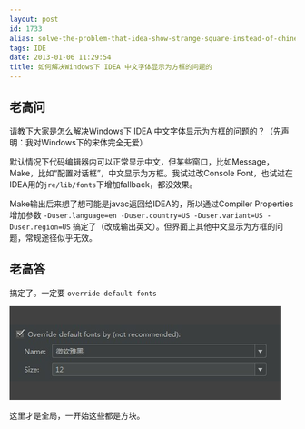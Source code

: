 ```yaml
---
layout: post
id: 1733
alias: solve-the-problem-that-idea-show-strange-square-instead-of-chinese-character-on-windows
tags: IDE
date: 2013-01-06 11:29:54
title: 如何解决Windows下 IDEA 中文字体显示为方框的问题的
---
```


## 老高问

请教下大家是怎么解决Windows下 IDEA 中文字体显示为方框的问题的？（先声明：我对Windows下的宋体完全无爱）

默认情况下代码编辑器内可以正常显示中文，但某些窗口，比如Message，Make，比如“配置对话框”，中文显示为方框。我试过改Console Font，也试过在IDEA用的`jre/lib/fonts`下增加fallback，都没效果。

Make输出后来想了想可能是javac返回给IDEA的，所以通过Compiler Properties增加参数 `-Duser.language=en -Duser.country=US -Duser.variant=US -Duser.region=US` 搞定了（改成输出英文）。但界面上其他中文显示为方框的问题，常规途径似乎无效。

## 老高答

搞定了。一定要 `override default fonts `

[![image](/user_images/1733-1.png "image")](/user_images/1733-1.png)

这里才是全局，一开始这些都是方块。
